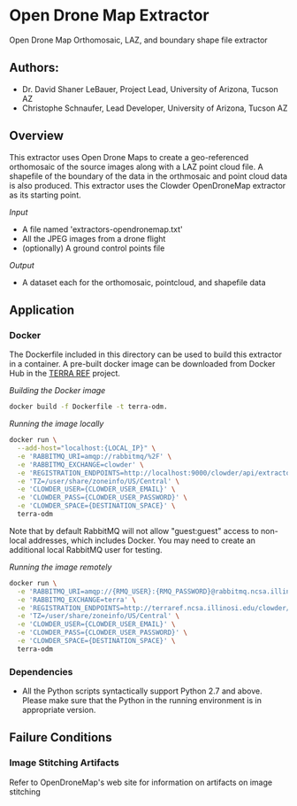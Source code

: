 # Open Drone Map Extractor

Open Drone Map Orthomosaic, LAZ, and boundary shape file extractor

## Authors:

* Dr. David Shaner LeBauer, Project Lead, University of Arizona, Tucson AZ
* Christophe Schnaufer, Lead Developer, University of Arizona, Tucson AZ

## Overview

This extractor uses Open Drone Maps to create a geo-referenced orthomosaic of the source images along with a LAZ point cloud file. 
A shapefile of the boundary of the data in the orthmosaic and point cloud data is also produced.
This extractor uses the Clowder OpenDroneMap extractor as its starting point.

_Input_

  - A file named 'extractors-opendronemap.txt'
  - All the JPEG images from a drone flight 
  - (optionally) A ground control points file

_Output_

  - A dataset each for the orthomosaic, pointcloud, and shapefile data

## Application

### Docker

The Dockerfile included in this directory can be used to build this extractor in a container.
A pre-built docker image can be downloaded from Docker Hub in the [TERRA REF](https://hub.docker.com/search?q=TERRAREF&type=image) project.

_Building the Docker image_

```sh
docker build -f Dockerfile -t terra-odm.
```

_Running the image locally_
```sh
docker run \
  --add-host="localhost:{LOCAL_IP}" \
  -e 'RABBITMQ_URI=amqp://rabbitmq/%2F' \
  -e 'RABBITMQ_EXCHANGE=clowder' \
  -e 'REGISTRATION_ENDPOINTS=http://localhost:9000/clowder/api/extractors?key={SECRET_KEY}' \
  -e 'TZ=/user/share/zoneinfo/US/Central' \
  -e 'CLOWDER_USER={CLOWDER_USER_EMAIL}' \
  -e 'CLOWDER_PASS={CLOWDER_USER_PASSWORD}' \
  -e 'CLOWDER_SPACE={DESTINATION_SPACE}' \
  terra-odm
```
Note that by default RabbitMQ will not allow "guest:guest" access to non-local addresses, which includes Docker. You may need to create an additional local RabbitMQ user for testing.

_Running the image remotely_
```sh
docker run \
  -e 'RABBITMQ_URI=amqp://{RMQ_USER}:{RMQ_PASSWORD}@rabbitmq.ncsa.illinois.edu/clowder' \
  -e 'RABBITMQ_EXCHANGE=terra' \
  -e 'REGISTRATION_ENDPOINTS=http://terraref.ncsa.illinosi.edu/clowder//api/extractors?key={SECRET_KEY}' \
  -e 'TZ=/user/share/zoneinfo/US/Central' \
  -e 'CLOWDER_USER={CLOWDER_USER_EMAIL}' \
  -e 'CLOWDER_PASS={CLOWDER_USER_PASSWORD}' \
  -e 'CLOWDER_SPACE={DESTINATION_SPACE}' \
  terra-odm
```

### Dependencies

* All the Python scripts syntactically support Python 2.7 and above. Please make sure that the Python in the running environment is in appropriate version.

## Failure Conditions

### Image Stitching Artifacts

Refer to OpenDroneMap's web site for information on artifacts on image stitching 
